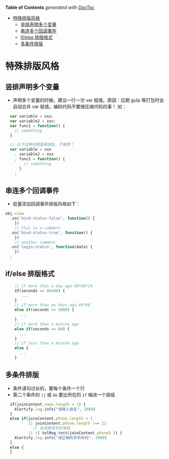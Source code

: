 <!-- START doctoc generated TOC please keep comment here to allow auto update -->
<!-- DON'T EDIT THIS SECTION, INSTEAD RE-RUN doctoc TO UPDATE -->
**Table of Contents**  *generated with [DocToc](http://doctoc.herokuapp.com/)*

- [特殊排版风格](#特殊排版风格)
  - [竖排声明多个变量](#竖排声明多个变量)
  - [串连多个回调事件](#串连多个回调事件)
  - [if/else 排版格式](#ifelse-排版格式)
  - [多条件排版](#多条件排版)

<!-- END doctoc generated TOC please keep comment here to allow auto update -->

# 特殊排版风格

## 竖排声明多个变量

  - 声明多个变量的时候，建议一行一次 var 赋值。原因：后期 gulp 等打包时会自动合并 var 赋值，编码代码不要做压缩代码的事！
    如：

```javascript
  var variable = xxx;
  var variable2 = xxx;
  var func1 = function() {
    // something
  }
```

```javascript
  // 以下这种风格容易排乱，不推荐！
  var variable = xxx
    , variable2 = xxx
    , func1 = function() {
        // something
      }
    ;
```

## 串连多个回调事件

  - 批量添加回调事件排版风格如下：

```javascript
obj.view
  .on('bind-status-false', function() {
    })
    // this is a comment
  .on('bind-status-true', function() {
    })
    // another comment
  .on('login-status', function(data) {
    })
  ;
```


## if/else 排版格式

```javascript
    // if more than a day ago 60*60*24
    if(seconds >= 86400) {
       ...
    }
    // if more than an hour ago 60*60
    else if(seconds >= 3600) {
      ...
    }
    // if more than a minute ago
    else if(seconds >= 60) {
      ...
    }
    // if less than a minute ago
    else {
      ...
    }
```


## 多条件排版
  - 条件语句过长的，要每个条件一个行
  - 第二个条件的 `||` 或 `&&` 要比所在的 `if` 缩进一个层级

```javascript
  if(joinContent.name.length < 1) {
    Alertify.log.info("请输入姓名", 2000)
  }
  else if(joinContent.phone.length < 1
          || joinContent.phone.length !== 11
            // 检测是否手机号码
          || !( telReg.test(joinContent.phone) )) {
    Alertify.log.info("请正确的手机号码", 2000)
  }
  else {
  }
```
